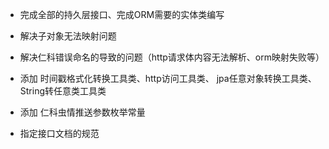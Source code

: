 - 完成全部的持久层接口、完成ORM需要的实体类编写
- 解决子对象无法映射问题
- 解决仁科错误命名的导致的问题（http请求体内容无法解析、orm映射失败等）

- 添加 时间戳格式化转换工具类、http访问工具类、 jpa任意对象转换工具类、String转任意类工具类
- 添加 仁科虫情推送参数枚举常量
- 指定接口文档的规范

